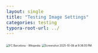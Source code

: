 ```yaml
---
layout: single
title: "Testing Image Settings"
categories: testing
typora-root-url: ../
---
```


<img src="/assets/images/2025-10-8-testing-image-settings/Screenshot 2025-10-08 at 11.57.03 PM.png" alt="FC Barcelona - Wikipedia" style="zoom:50%;" />

<img src="/assets/images/2025-10-8-testing-image-settings/Screenshot 2025-10-08 at 9.36.05 PM.png" alt="Screenshot 2025-10-08 at 9.36.05 PM" style="zoom:50%;" />
